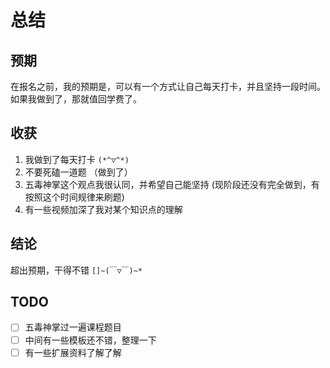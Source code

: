 # 总结
## 预期
在报名之前，我的预期是，可以有一个方式让自己每天打卡，并且坚持一段时间。如果我做到了，那就值回学费了。
## 收获
1. 我做到了每天打卡 `(*^▽^*)`
2. 不要死磕一道题 （做到了）
3. 五毒神掌这个观点我很认同，并希望自己能坚持 (现阶段还没有完全做到，有按照这个时间规律来刷题)
4. 有一些视频加深了我对某个知识点的理解
## 结论
超出预期，干得不错  `[]~(￣▽￣)~*`
## TODO
- [ ] 五毒神掌过一遍课程题目
- [ ] 中间有一些模板还不错，整理一下
- [ ] 有一些扩展资料了解了解
